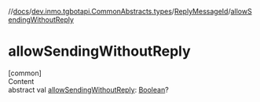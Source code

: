//[docs](../../../index.md)/[dev.inmo.tgbotapi.CommonAbstracts.types](../index.md)/[ReplyMessageId](index.md)/[allowSendingWithoutReply](allow-sending-without-reply.md)



# allowSendingWithoutReply  
[common]  
Content  
abstract val [allowSendingWithoutReply](allow-sending-without-reply.md): [Boolean](https://kotlinlang.org/api/latest/jvm/stdlib/kotlin/-boolean/index.html)?  



